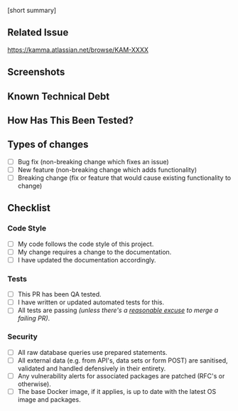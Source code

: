 <!--- Provide a general summary of your changes in the Title above -->
<!--- Should be prefixed with the Jira issue number `KAM-XXXX: My PR title` so that it gets pulled into the Jira UI -->

<!--- Provide a short summary for context -->
[short summary]



## Related Issue
<!--- Please link to the issue here: -->

https://kamma.atlassian.net/browse/KAM-XXXX

## Screenshots
<!--- Share any sceenshots your project may have that you think might be helpful or QA and documentation. -->

## Known Technical Debt
<!--- Describe any known technical debt issues that have been considered in detail -->

## How Has This Been Tested?
<!--- Please describe in detail how you tested your changes or test areas that should be looked into/prioritised (advisory) by QA. -->

## Types of changes
<!--- What types of changes does your code introduce? Put an `x` in all the boxes that apply: -->
- [ ] Bug fix (non-breaking change which fixes an issue)
- [ ] New feature (non-breaking change which adds functionality)
- [ ] Breaking change (fix or feature that would cause existing functionality to change)

## Checklist
<!--- Go over all the following points, and put an `x` in all the boxes that apply. -->
<!--- If you're unsure about any of these, don't hesitate to ask. We're here to help! -->

### Code Style

- [ ] My code follows the code style of this project.
- [ ] My change requires a change to the documentation.
- [ ] I have updated the documentation accordingly.

### Tests

- [ ] This PR has been QA tested.
- [ ] I have written or updated automated tests for this.
- [ ] All tests are passing _(unless there's a [reasonable excuse](https://github.com/KammaData/.github/pull/1#pullrequestreview-1263181474) to merge a failing PR)_.

### Security

- [ ] All raw database queries use prepared statements.
- [ ] All external data (e.g. from API's, data sets or form POST) are sanitised, validated and handled defensively in their entirety.
- [ ] Any vulnerability alerts for associated packages are patched (RFC's or otherwise).
- [ ] The base Docker image, if it applies, is up to date with the latest OS image and packages.
